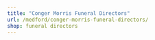 ```yaml
---
title: "Conger Morris Funeral Directors"
url: /medford/conger-morris-funeral-directors/
shop: funeral directors
---
```

